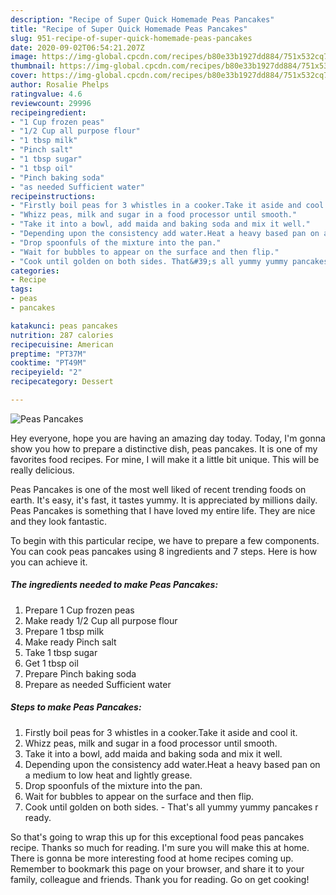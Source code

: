 ```yaml
---
description: "Recipe of Super Quick Homemade Peas Pancakes"
title: "Recipe of Super Quick Homemade Peas Pancakes"
slug: 951-recipe-of-super-quick-homemade-peas-pancakes
date: 2020-09-02T06:54:21.207Z
image: https://img-global.cpcdn.com/recipes/b80e33b1927dd884/751x532cq70/peas-pancakes-recipe-main-photo.jpg
thumbnail: https://img-global.cpcdn.com/recipes/b80e33b1927dd884/751x532cq70/peas-pancakes-recipe-main-photo.jpg
cover: https://img-global.cpcdn.com/recipes/b80e33b1927dd884/751x532cq70/peas-pancakes-recipe-main-photo.jpg
author: Rosalie Phelps
ratingvalue: 4.6
reviewcount: 29996
recipeingredient:
- "1 Cup frozen peas"
- "1/2 Cup all purpose flour"
- "1 tbsp milk"
- "Pinch salt"
- "1 tbsp sugar"
- "1 tbsp oil"
- "Pinch baking soda"
- "as needed Sufficient water"
recipeinstructions:
- "Firstly boil peas for 3 whistles in a cooker.Take it aside and cool it."
- "Whizz peas, milk and sugar in a food processor until smooth."
- "Take it into a bowl, add maida and baking soda and mix it well."
- "Depending upon the consistency add water.Heat a heavy based pan on a medium to low heat and lightly grease."
- "Drop spoonfuls of the mixture into the pan."
- "Wait for bubbles to appear on the surface and then flip."
- "Cook until golden on both sides. That&#39;s all yummy yummy pancakes r ready."
categories:
- Recipe
tags:
- peas
- pancakes

katakunci: peas pancakes 
nutrition: 287 calories
recipecuisine: American
preptime: "PT37M"
cooktime: "PT49M"
recipeyield: "2"
recipecategory: Dessert

---
```



![Peas Pancakes](https://img-global.cpcdn.com/recipes/b80e33b1927dd884/751x532cq70/peas-pancakes-recipe-main-photo.jpg)

Hey everyone, hope you are having an amazing day today. Today, I'm gonna show you how to prepare a distinctive dish, peas pancakes. It is one of my favorites food recipes. For mine, I will make it a little bit unique. This will be really delicious.

Peas Pancakes is one of the most well liked of recent trending foods on earth. It's easy, it's fast, it tastes yummy. It is appreciated by millions daily. Peas Pancakes is something that I have loved my entire life. They are nice and they look fantastic.




To begin with this particular recipe, we have to prepare a few components. You can cook peas pancakes using 8 ingredients and 7 steps. Here is how you can achieve it.

<!--inarticleads1-->

##### The ingredients needed to make Peas Pancakes:

1. Prepare 1 Cup frozen peas
1. Make ready 1/2 Cup all purpose flour
1. Prepare 1 tbsp milk
1. Make ready Pinch salt
1. Take 1 tbsp sugar
1. Get 1 tbsp oil
1. Prepare Pinch baking soda
1. Prepare as needed Sufficient water




<!--inarticleads2-->

##### Steps to make Peas Pancakes:

1. Firstly boil peas for 3 whistles in a cooker.Take it aside and cool it.
1. Whizz peas, milk and sugar in a food processor until smooth.
1. Take it into a bowl, add maida and baking soda and mix it well.
1. Depending upon the consistency add water.Heat a heavy based pan on a medium to low heat and lightly grease.
1. Drop spoonfuls of the mixture into the pan.
1. Wait for bubbles to appear on the surface and then flip.
1. Cook until golden on both sides. - That&#39;s all yummy yummy pancakes r ready.




So that's going to wrap this up for this exceptional food peas pancakes recipe. Thanks so much for reading. I'm sure you will make this at home. There is gonna be more interesting food at home recipes coming up. Remember to bookmark this page on your browser, and share it to your family, colleague and friends. Thank you for reading. Go on get cooking!
